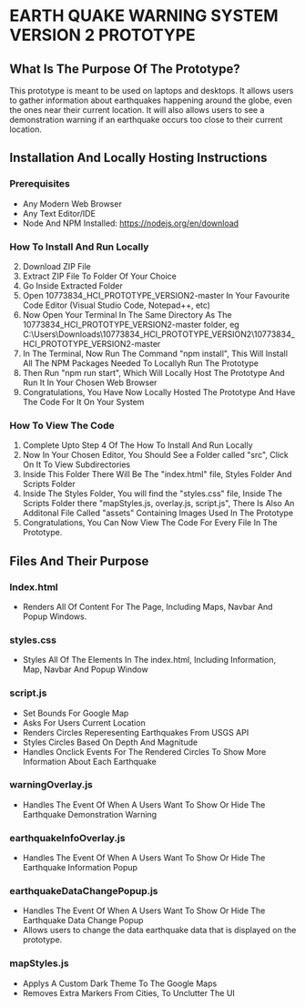 # EARTH QUAKE WARNING SYSTEM VERSION 2 PROTOTYPE

## What Is The Purpose Of The Prototype?
This prototype is meant to be used on laptops and desktops. It allows users to gather information about earthquakes happening around the globe, even the ones near their current location. It will also allows users to see a demonstration warning if an earthquake occurs too close to their current location. 

## Installation And Locally Hosting Instructions

### Prerequisites  
- Any Modern Web Browser
- Any Text Editor/IDE
- Node And NPM Installed: https://nodejs.org/en/download

### How To Install And Run Locally

2. Download ZIP File
2. Extract ZIP File To Folder Of Your Choice
3. Go Inside Extracted Folder
4. Open 10773834_HCI_PROTOTYPE_VERSION2-master In Your Favourite Code Editor (Visual Studio Code, Notepad++, etc)
5. Now Open Your Terminal In The Same Directory As The 10773834_HCI_PROTOTYPE_VERSION2-master folder, eg C:\Users\Downloads\10773834_HCI_PROTOTYPE_VERSION2\10773834_HCI_PROTOTYPE_VERSION2-master
6. In The Terminal, Now Run The Command "npm install", This Will Install All The NPM Packages Needed To Locallyh Run The Prototype
7. Then Run "npm run start", Which Will Locally Host The Prototype And Run It In Your Chosen Web Browser
8. Congratulations, You Have Now Locally Hosted The Prototype And Have The Code For It On Your System

### How To View The Code
1. Complete Upto Step 4 Of The How To Install And Run Locally
2. Now In Your Chosen Editor, You Should See a Folder called "src", Click On It To View Subdirectories
3. Inside This Folder There Will Be The "index.html" file, Styles Folder And Scripts Folder
4. Inside The Styles Folder, You will find the "styles.css" file, Inside The Scripts Folder there "mapStyles.js, overlay.js, script.js", There Is Also An Additonal File Called "assets" Containing Images Used In The Prototype
5. Congratulations, You Can Now View The Code For Every File In The Prototype.

## Files And Their Purpose

### Index.html
 
- Renders All Of Content For The Page, Including Maps, Navbar And Popup Windows.

### styles.css
 
- Styles All Of The Elements In The index.html, Including Information, Map, Navbar And Popup Window

### script.js
 
- Set Bounds For Google Map
- Asks For Users Current Location
- Renders Circles Reperesenting Earthquakes From USGS API
- Styles Circles Based On Depth And Magnitude
- Handles Onclick Events For The Rendered Circles To Show More Information About Each Earthquake

### warningOverlay.js
 
- Handles The Event Of When A Users Want To Show Or Hide The Earthquake Demonstration Warning

### earthquakeInfoOverlay.js
 
- Handles The Event Of When A Users Want To Show Or Hide The Earthquake Information Popup

### earthquakeDataChangePopup.js
 
- Handles The Event Of When A Users Want To Show Or Hide The Earthquake Data Change Popup
- Allows users to change the data earthquake data that is displayed on the prototype. 

### mapStyles.js
 
- Applys A Custom Dark Theme To The Google Maps
- Removes Extra Markers From Cities, To Unclutter The UI
